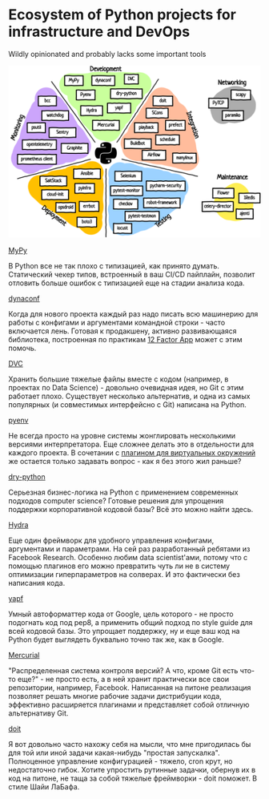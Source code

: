 # Ecosystem of Python projects for infrastructure and DevOps

Wildly opinionated and probably lacks some important tools

![Python Infrastructure](https://github.com/enchantner/python-infrastructure-map/blob/main/PythonInfra.png?raw=true)


[MyPy](https://mypy.readthedocs.io/en/stable/)

В Python все не так плохо с типизацией, как принято думать. Статический чекер типов, встроенный в ваш CI/CD пайплайн, позволит отловить больше ошибок с типизацией еще на стадии анализа кода.

[dynaconf](https://www.dynaconf.com/)

Когда для нового проекта каждый раз надо писать всю машинерию для работы с конфигами и аргументами командной строки - часто включается лень. Готовая к продакшену, активно развивающаяся библиотека, построенная по практикам [12 Factor App](https://12factor.net/ru/) может с этим помочь.

[DVC](https://dvc.org/)

Хранить большие тяжелые файлы вместе с кодом (например, в проектах по Data Science) - довольно очевидная идея, но Git с этим работает плохо. Существует несколько альтернатив, и одна из самых популярных (и совместимых интерфейсно с Git) написана на Python.

[pyenv](https://github.com/pyenv/pyenv)

Не всегда просто на уровне системы жонглировать несколькими версиями интерпретатора. Еще сложнее делать это в отдельности для каждого проекта. В сочетании с [плагином для виртуальных окружений](https://github.com/pyenv/pyenv-virtualenv) же остается только задавать вопрос - как я без этого жил раньше?

[dry-python](https://github.com/dry-python)

Серьезная бизнес-логика на Python с применением современных подходов computer science? Готовые решения для упрощения поддержки корпоративной кодовой базы? Всё это можно найти здесь.

[Hydra](https://github.com/facebookresearch/hydra)

Еще один фреймворк для удобного управления конфигами, аргументами и параметрами. На сей раз разработанный ребятами из Facebook Research. Особенно любим data scientist'ами, потому что с помощью плагинов его можно превратить чуть ли не в систему оптимизации гиперпараметров на солверах. И это фактически без написания кода.

[yapf](https://github.com/google/yapf)

Умный автоформаттер кода от Google, цель которого - не просто подогнать код под pep8, а применить общий подход по style guide для всей кодовой базы. Это упрощает поддержку, ну и еще ваш код на Python будет выглядеть буквально точно так же, как в Google.

[Mercurial](https://www.mercurial-scm.org/)

"Распределенная система контроля версий? А что, кроме Git есть что-то еще?" - не просто есть, а в ней хранит практически все свои репозитории, например, Facebook. Написанная на питоне реализация позволяет решать многие рабочие задачи дистрибуции кода, эффективно расширяется плагинами и представляет собой отличную альтернативу Git.

[doit](https://pydoit.org/)

Я вот довольно часто нахожу себя на мысли, что мне пригодилась бы для той или иной задачи какая-нибудь "простая запускалка". Полноценное управление конфигурацией - тяжело, cron крут, но недостаточно гибок. Хотите упростить рутинные задачки, обернув их в код на питоне, не таща за собой тяжелые фреймворки - doit поможет. В стиле Шайи ЛаБафа.

